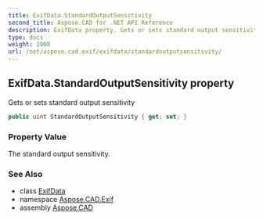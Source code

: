 ```yaml
---
title: ExifData.StandardOutputSensitivity
second_title: Aspose.CAD for .NET API Reference
description: ExifData property. Gets or sets standard output sensitivity
type: docs
weight: 1000
url: /net/aspose.cad.exif/exifdata/standardoutputsensitivity/
---
```

## ExifData.StandardOutputSensitivity property

Gets or sets standard output sensitivity

```csharp
public uint StandardOutputSensitivity { get; set; }
```

### Property Value

The standard output sensitivity.

### See Also

* class [ExifData](../)
* namespace [Aspose.CAD.Exif](../../exifdata/)
* assembly [Aspose.CAD](../../../)


